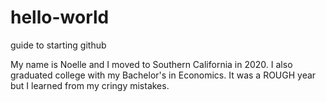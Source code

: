 # hello-world
guide to starting github

My name is Noelle and I moved to Southern California in 2020. I also graduated college with my Bachelor's in Economics. It was a ROUGH year but I learned from my cringy mistakes. 
